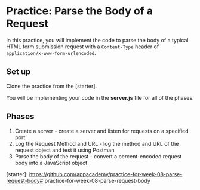 # Practice: Parse the Body of a Request

In this practice, you will implement the code to parse the body of a typical
HTML form submission request with a `Content-Type` header of
`application/x-www-form-urlencoded`.

## Set up

Clone the practice from the [starter].

You will be implementing your code in the __server.js__ file for all of the
phases.

## Phases

1. Create a server - create a server and listen for requests on a specified port
2. Log the Request Method and URL - log the method and URL of the request object
   and test it using Postman
3. Parse the body of the request - convert a percent-encoded request body into a
   JavaScript object

[starter]: https://github.com/appacademy/practice-for-week-08-parse-request-body# practice-for-week-08-parse-request-body
